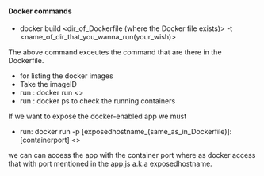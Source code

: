 #### Docker commands ###

* docker build <dir_of_Dockerfile (where the Docker file exists)> -t <name_of_dir_that_you_wanna_run(your_wish)>

The above command exceutes the command that are there in the Dockerfile.

* for listing the docker images
* Take the imageID 
* run : docker run <<imageID>>
* run : docker ps to check the running containers

If we want to expose the docker-enabled app
we must 
* run: docker run -p [exposedhostname_(same_as_in_Dockerfile)]:[containerport] <<imageID>>

we can can access the app with the container port where as docker access that with port mentioned in the app.js a.k.a exposedhostname.